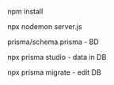 npm install

npx nodemon server.js


prisma/schema.prisma - BD

npx prisma studio  - data in DB

npx prisma migrate - edit DB
